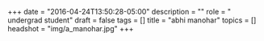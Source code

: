 +++
date = "2016-04-24T13:50:28-05:00"
description = ""
role = " undergrad student"
draft = false
tags = []
title = "abhi manohar"
topics = []
headshot = "img/a_manohar.jpg"
+++
